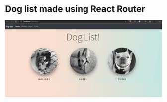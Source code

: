 # Dog list made using React Router

![GitHub Logo](https://github.com/shaksham08/ReactColt/blob/master/28.DogList(Using%20React%20Router)/test.gif)
